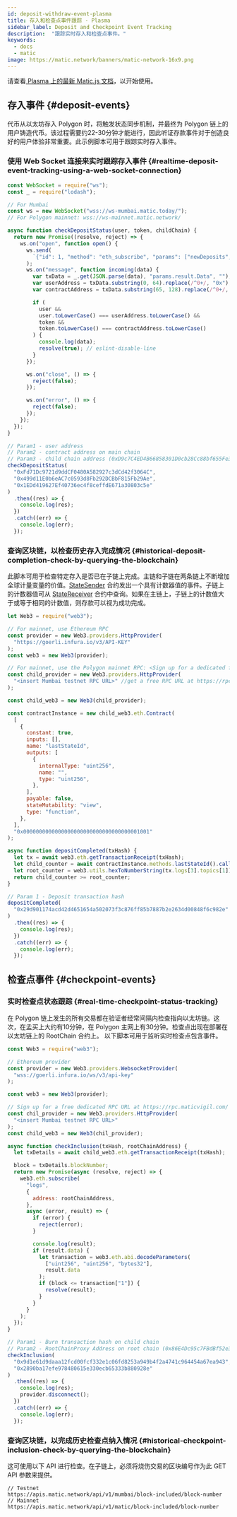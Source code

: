 ```yaml
---
id: deposit-withdraw-event-plasma
title: 存入和检查点事件跟踪 - Plasma
sidebar_label: Deposit and Checkpoint Event Tracking
description:  "跟踪实时存入和检查点事件。"
keywords:
  - docs
  - matic
image: https://matic.network/banners/matic-network-16x9.png
---
```


请查看[ Plasma 上的最新 Matic.js 文档](https://maticnetwork.github.io/matic.js/docs/plasma/)，以开始使用。

## 存入事件 {#deposit-events}

代币从以太坊存入 Polygon 时，将触发状态同步机制，并最终为 Polygon 链上的用户铸造代币。该过程需要约22-30分钟才能进行，因此听证存款事件对于创造良好的用户体验非常重要。此示例脚本可用于跟踪实时存入事件。

### 使用 Web Socket 连接来实时跟踪存入事件 {#realtime-deposit-event-tracking-using-a-web-socket-connection}

```jsx
const WebSocket = require("ws");
const _ = require("lodash");

// For Mumbai
const ws = new WebSocket("wss://ws-mumbai.matic.today/");
// For Polygon mainnet: wss://ws-mainnet.matic.network/

async function checkDepositStatus(user, token, childChain) {
  return new Promise((resolve, reject) => {
    ws.on("open", function open() {
      ws.send(
        `{"id": 1, "method": "eth_subscribe", "params": ["newDeposits", {"Contract": "${childChain}"}]}`
      );
      ws.on("message", function incoming(data) {
        var txData = _.get(JSON.parse(data), "params.result.Data", "");
        var userAddress = txData.substring(0, 64).replace(/^0+/, "0x");
        var contractAddress = txData.substring(65, 128).replace(/^0+/, "0x");

        if (
          user &&
          user.toLowerCase() === userAddress.toLowerCase() &&
          token &&
          token.toLowerCase() === contractAddress.toLowerCase()
        ) {
          console.log(data);
          resolve(true); // eslint-disable-line
        }
      });

      ws.on("close", () => {
        reject(false);
      });

      ws.on("error", () => {
        reject(false);
      });
    });
  });
}

// Param1 - user address
// Param2 - contract address on main chain
// Param3 - child chain address (0xD9c7C4ED4B66858301D0cb28Cc88bf655Fe34861 for mainnet)
checkDepositStatus(
  "0xFd71Dc9721d9ddCF0480A582927c3dCd42f3064C",
  "0x499d11E0b6eAC7c0593d8Fb292DCBbF815Fb29Ae",
  "0x1EDd419627Ef40736ec4f8ceffdE671a30803c5e"
)
  .then((res) => {
    console.log(res);
  })
  .catch((err) => {
    console.log(err);
  });
```

### 查询区块链，以检查历史存入完成情况 {#historical-deposit-completion-check-by-querying-the-blockchain}

此脚本可用于检查特定存入是否已在子链上完成。主链和子链在两条链上不断增加全球计量变量的价值。[StateSender](https://github.com/maticnetwork/contracts/blob/develop/contracts/root/stateSyncer/StateSender.sol#L38) 合约发出一个具有计数器值的事件。子链上的计数器值可从 [StateReceiver](https://github.com/maticnetwork/genesis-contracts/blob/master/contracts/StateReceiver.sol#L12) 合约中查询。如果在主链上，子链上的计数值大于或等于相同的计数值，则存款可以视为成功完成。

```js
let Web3 = require("web3");

// For mainnet, use Ethereum RPC
const provider = new Web3.providers.HttpProvider(
  "https://goerli.infura.io/v3/API-KEY"
);
const web3 = new Web3(provider);

// For mainnet, use the Polygon mainnet RPC: <Sign up for a dedicated free RPC URL at https://rpc.maticvigil.com/ or other hosted node providers.>
const child_provider = new Web3.providers.HttpProvider(
  "<insert Mumbai testnet RPC URL>" //get a free RPC URL at https://rpc.maticvigil.com/ or other hosted node providers.
);

const child_web3 = new Web3(child_provider);

const contractInstance = new child_web3.eth.Contract(
  [
    {
      constant: true,
      inputs: [],
      name: "lastStateId",
      outputs: [
        {
          internalType: "uint256",
          name: "",
          type: "uint256",
        },
      ],
      payable: false,
      stateMutability: "view",
      type: "function",
    },
  ],
  "0x0000000000000000000000000000000000001001"
);

async function depositCompleted(txHash) {
  let tx = await web3.eth.getTransactionReceipt(txHash);
  let child_counter = await contractInstance.methods.lastStateId().call();
  let root_counter = web3.utils.hexToNumberString(tx.logs[3].topics[1]);
  return child_counter >= root_counter;
}

// Param 1 - Deposit transaction hash
depositCompleted(
  "0x29d901174acd42d4651654a502073f3c876ff85b7887b2e2634d00848f6c982e"
)
  .then((res) => {
    console.log(res);
  })
  .catch((err) => {
    console.log(err);
  });
```

## 检查点事件 {#checkpoint-events}

### 实时检查点状态跟踪 {#real-time-checkpoint-status-tracking}

在 Polygon 链上发生的所有交易都在验证者经常间隔内检查指向以太坊链。这次，在孟买上大约有10分钟，在 Polygon 主网上有30分钟。检查点出现在部署在以太坊链上的 RootChain 合约上。 以下脚本可用于监听实时检查点包含事件。

```jsx
const Web3 = require("web3");

// Ethereum provider
const provider = new Web3.providers.WebsocketProvider(
  "wss://goerli.infura.io/ws/v3/api-key"
);

const web3 = new Web3(provider);

// Sign up for a free dedicated RPC URL at https://rpc.maticvigil.com/ or other hosted node providers.
const chil_provider = new Web3.providers.HttpProvider(
  "<insert Mumbai testnet RPC URL>"
);
const child_web3 = new Web3(chil_provider);

async function checkInclusion(txHash, rootChainAddress) {
  let txDetails = await child_web3.eth.getTransactionReceipt(txHash);

  block = txDetails.blockNumber;
  return new Promise(async (resolve, reject) => {
    web3.eth.subscribe(
      "logs",
      {
        address: rootChainAddress,
      },
      async (error, result) => {
        if (error) {
          reject(error);
        }

        console.log(result);
        if (result.data) {
          let transaction = web3.eth.abi.decodeParameters(
            ["uint256", "uint256", "bytes32"],
            result.data
          );
          if (block <= transaction["1"]) {
            resolve(result);
          }
        }
      }
    );
  });
}

// Param1 - Burn transaction hash on child chain
// Param2 - RootChainProxy Address on root chain (0x86E4Dc95c7FBdBf52e33D563BbDB00823894C287 for mainnet)
checkInclusion(
  "0x9d1e61d9daaa12fcd00fcf332e1c06fd8253a949b4f2a4741c964454a67ea943",
  "0x2890ba17efe978480615e330ecb65333b880928e"
)
  .then((res) => {
    console.log(res);
    provider.disconnect();
  })
  .catch((err) => {
    console.log(err);
  });
```

### 查询区块链，以完成历史检查点纳入情况 {#historical-checkpoint-inclusion-check-by-querying-the-blockchain}

这可使用以下 API 进行检查。在子链上，必须将烧伤交易的区块编号作为此 GET API 参数来提供。

```
// Testnet
https://apis.matic.network/api/v1/mumbai/block-included/block-number
// Mainnet
https://apis.matic.network/api/v1/matic/block-included/block-number
```
